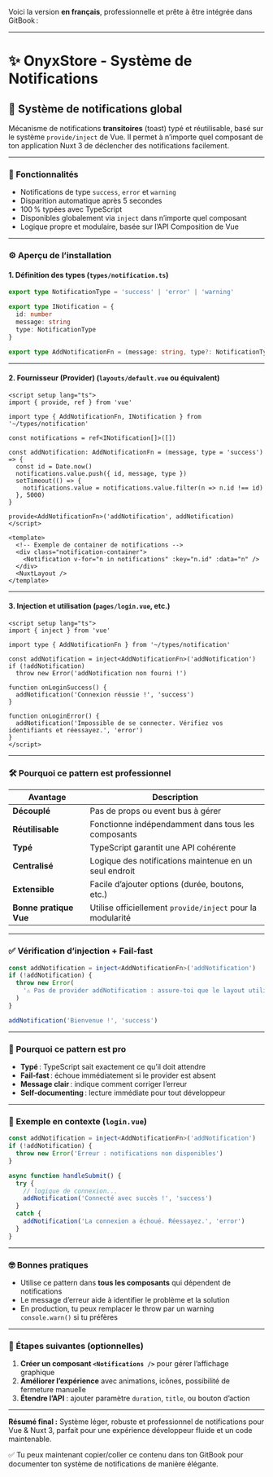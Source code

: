 Voici la version **en français**, professionnelle et prête à être intégrée dans GitBook :

---

# ✨ OnyxStore - Système de Notifications

## 🔔 Système de notifications global

Mécanisme de notifications **transitoires** (toast) typé et réutilisable, basé sur le système `provide/inject` de Vue. Il permet à n’importe quel composant de ton application Nuxt 3 de déclencher des notifications facilement.

---

### 🎯 Fonctionnalités

- Notifications de type `success`, `error` et `warning`
- Disparition automatique après 5 secondes
- 100 % typées avec TypeScript
- Disponibles globalement via `inject` dans n’importe quel composant
- Logique propre et modulaire, basée sur l’API Composition de Vue

---

### ⚙️ Aperçu de l’installation

#### 1. **Définition des types** (`types/notification.ts`)

```ts
export type NotificationType = 'success' | 'error' | 'warning'

export type INotification = {
  id: number
  message: string
  type: NotificationType
}

export type AddNotificationFn = (message: string, type?: NotificationType) => void
```

---

#### 2. **Fournisseur (Provider)** (`layouts/default.vue` ou équivalent)

```vue
<script setup lang="ts">
import { provide, ref } from 'vue'

import type { AddNotificationFn, INotification } from '~/types/notification'

const notifications = ref<INotification[]>([])

const addNotification: AddNotificationFn = (message, type = 'success') => {
  const id = Date.now()
  notifications.value.push({ id, message, type })
  setTimeout(() => {
    notifications.value = notifications.value.filter(n => n.id !== id)
  }, 5000)
}

provide<AddNotificationFn>('addNotification', addNotification)
</script>

<template>
  <!-- Exemple de container de notifications -->
  <div class="notification-container">
    <Notification v-for="n in notifications" :key="n.id" :data="n" />
  </div>
  <NuxtLayout />
</template>
```

---

#### 3. **Injection et utilisation** (`pages/login.vue`, etc.)

```vue
<script setup lang="ts">
import { inject } from 'vue'

import type { AddNotificationFn } from '~/types/notification'

const addNotification = inject<AddNotificationFn>('addNotification')
if (!addNotification)
  throw new Error('addNotification non fourni !')

function onLoginSuccess() {
  addNotification('Connexion réussie !', 'success')
}

function onLoginError() {
  addNotification('Impossible de se connecter. Vérifiez vos identifiants et réessayez.', 'error')
}
</script>
```

---

### 🛠️ Pourquoi ce pattern est professionnel

| Avantage               | Description                                                |
| ---------------------- | ---------------------------------------------------------- |
| **Découplé**           | Pas de props ou event bus à gérer                          |
| **Réutilisable**       | Fonctionne indépendamment dans tous les composants         |
| **Typé**               | TypeScript garantit une API cohérente                      |
| **Centralisé**         | Logique des notifications maintenue en un seul endroit     |
| **Extensible**         | Facile d’ajouter options (durée, boutons, etc.)            |
| **Bonne pratique Vue** | Utilise officiellement `provide/inject` pour la modularité |

---

### ✅ Vérification d’injection + Fail‑fast

```ts
const addNotification = inject<AddNotificationFn>('addNotification')
if (!addNotification) {
  throw new Error(
    '⚠ Pas de provider addNotification : assure-toi que le layout utilise provide("addNotification", …)'
  )
}

addNotification('Bienvenue !', 'success')
```

---

### 🧠 Pourquoi ce pattern est pro

- **Typé** : TypeScript sait exactement ce qu’il doit attendre
- **Fail‑fast** : échoue immédiatement si le provider est absent
- **Message clair** : indique comment corriger l’erreur
- **Self-documenting** : lecture immédiate pour tout développeur

---

### 📌 Exemple en contexte (`login.vue`)

```ts
const addNotification = inject<AddNotificationFn>('addNotification')
if (!addNotification) {
  throw new Error('Erreur : notifications non disponibles')
}

async function handleSubmit() {
  try {
    // logique de connexion...
    addNotification('Connecté avec succès !', 'success')
  }
  catch {
    addNotification('La connexion a échoué. Réessayez.', 'error')
  }
}
```

---

### 🤓 Bonnes pratiques

- Utilise ce pattern dans **tous les composants** qui dépendent de notifications
- Le message d’erreur aide à identifier le problème et la solution
- En production, tu peux remplacer le throw par un warning `console.warn()` si tu préfères

---

### 🚀 Étapes suivantes (optionnelles)

1. **Créer un composant `<Notifications />`** pour gérer l’affichage graphique
2. **Améliorer l’expérience** avec animations, icônes, possibilité de fermeture manuelle
3. **Étendre l’API** : ajouter paramètre `duration`, `title`, ou bouton d’action

---

**Résumé final :**
Système léger, robuste et professionnel de notifications pour Vue & Nuxt 3, parfait pour une expérience développeur fluide et un code maintenable.

✅ Tu peux maintenant copier/coller ce contenu dans ton GitBook pour documenter ton système de notifications de manière élégante.
